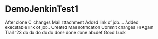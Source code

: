 # DemoJenkinTest1

After clone
CI changes
Mail attachment
Added link of job....
Added executable link of job..
Created Mail notification
Commit changes
Hi Again
Trail 123
do do do do do
done done done
abcdef
Good Luck

